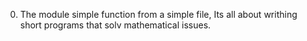 0. The module simple function from a simple file, Its all about writhing short programs that solv mathematical issues.

